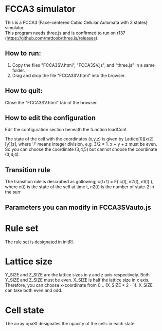 # FCCA3 simulator
This is a FCCA3 (Face-centered Cubic Cellular Automata with 3 states) simulator.  
This program needs three.js and is confirmed to run on r137 (https://github.com/mrdoob/three.js/releases).

## How to run:
1. Copy the files "FCCA3SV.html", "FCCA3SV.js", and "three.js" in a same folder.
2. Drag and drop the file "FCCA3SV.html" into the browser.

## How to quit:
Close the "FCCA3SV.html" tab of the browser.

## How to edit the configuration
Edit the configuration section beneath the function loadConf.

The state of the cell with the coordinates (x,y,z) is given by
Lattice[0][x/2][y][z],
where '/' means integer division, e.g. 3/2 = 1.
x + y + z must be even. So you can choose the coordinate (3,4,5)
but cannot choose the coordinate (3,4,4).

## Transition rule
The transition rule is descrubed as gollowing;
c(t+1) = F( c(t), n2(t), n1(t) ),
where c(t) is the state of the self at time t, n2(t) is the number of state-2 in the surr

## Parameters you can modify in FCCA3SVauto.js
# Rule set
The rule set is designated in initRl.


# Lattice size
Y_SIZE and Z_SIZE are the lattice sizes in y and z axis respectively.
Both Y_SIZE and Z_SIZE must be even.
X_SIZE is half the lattice size in x axis. Therefore,
you can choose x-coordinate from 0 .. (X_SIZE * 2 - 1).
X_SIZE can take both even and odd.

# Cell state
The array opaSt designates the opacity of the cells in each state. 
